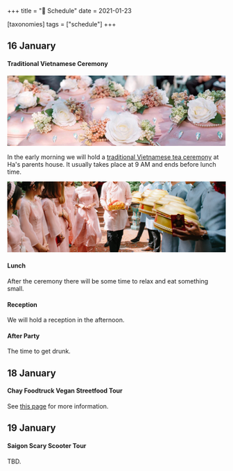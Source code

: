 +++
title = "📅 Schedule"
date = 2021-01-23

[taxonomies]
tags = ["schedule"]
+++

## 16 January

#### Traditional Vietnamese Ceremony

![](/mamqu.png)

In the early morning we will hold a [traditional Vietnamese tea ceremony](https://vietnamtravel.com/traditional-vietnamese-tea-ceremony/) at Ha's parents house. It usually takes place at 9 AM and ends before lunch time.

![](/bungqu.jpg)
#### Lunch

After the ceremony there will be some time to relax and eat something small.

#### Reception

We will hold a reception in the afternoon.

#### After Party

The time to get drunk.

## 18 January

#### Chay Foodtruck Vegan Streetfood Tour

See [this page](@/food_tour.md) for more information.

## 19 January

#### Saigon Scary Scooter Tour

TBD.
